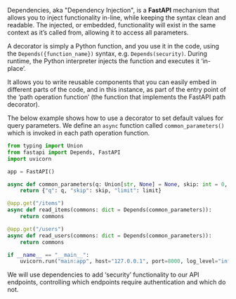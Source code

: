 Dependencies, aka "Dependency Injection", is a **FastAPI** mechanism that allows you to inject functionality in-line, while keeping the syntax clean and readable. The injected, or embedded, functionality will exist in the same context as it’s called from, allowing it to access all parameters.

A decorator is simply a Python function, and you use it in the code, using the `Depends({function_name})` syntax, e.g. `Depends(security)`. During runtime, the Python interpreter injects the function and executes it ‘in-place’.

It allows you to write reusable components that you can easily embed in different parts of the code, and in this instance, as part of the entry point of the ‘path operation function’ (the function that implements the FastAPI path decorator).

The below example shows how to use a decorator to set default values for query parameters. We define an `async` function called `common_parameters()` which is invoked in each path operation function.

```Python
from typing import Union
from fastapi import Depends, FastAPI
import uvicorn

app = FastAPI()

async def common_parameters(q: Union[str, None] = None, skip: int = 0, limit: int = 100):
    return {"q": q, "skip": skip, "limit": limit}

@app.get("/items")
async def read_items(commons: dict = Depends(common_parameters)):
    return commons

@app.get("/users")
async def read_users(commons: dict = Depends(common_parameters)):
    return commons

if __name__ == "__main__":
    uvicorn.run("main:app", host="127.0.0.1", port=8000, log_level="info")
```

We will use dependencies to add ‘security’ functionality to our API endpoints, controlling which endpoints require authentication and which do not.
